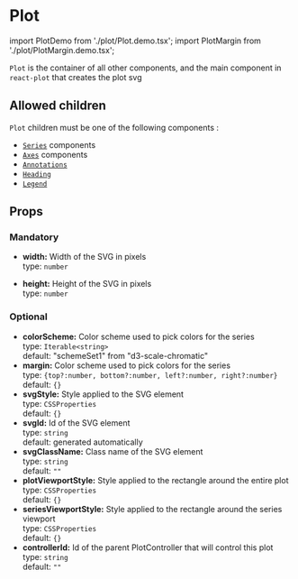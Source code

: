 # Plot

import PlotDemo from './plot/Plot.demo.tsx';
import PlotMargin from './plot/PlotMargin.demo.tsx';

`Plot` is the container of all other components, and the main component in `react-plot` that creates the plot svg

<PlotDemo/>

## Allowed children

`Plot` children must be one of the following components :

- [`Series`](./100_series/000_intro.md) components
- [`Axes`](./200_axes/000_intro.md) components
- [`Annotations`](./300_annotations/000_intro.md)
- [`Heading`](./450_illusrations/100_heading.md)
- [`Legend`](./450_illusrations/200_legend.md)

## Props

<PlotMargin/>

### Mandatory

- **width:** Width of the SVG in pixels<br />
  type: `number`<br/>

- **height:** Height of the SVG in pixels<br />
  type: `number`<br/>

### Optional

- **colorScheme:** Color scheme used to pick colors for the series<br />
  type: `Iterable<string>`<br/>
  default: "schemeSet1" from "d3-scale-chromatic"
- **margin:** Color scheme used to pick colors for the series<br />
  type: `{top?:number, bottom?:number, left?:number, right?:number}`<br/>
  default: `{}`
- **svgStyle:** Style applied to the SVG element<br />
  type: `CSSProperties`<br/>
  default: `{}`
- **svgId:** Id of the SVG element<br />
  type: `string`<br/>
  default: generated automatically
- **svgClassName:** Class name of the SVG element<br />
  type: `string`<br/>
  default: `""`
- **plotViewportStyle:** Style applied to the rectangle around the entire plot<br />
  type: `CSSProperties`<br/>
  default: `{}`
- **seriesViewportStyle:** Style applied to the rectangle around the series viewport<br />
  type: `CSSProperties`<br/>
  default: `{}`
- **controllerId:** Id of the parent PlotController that will control this plot<br />
  type: `string`<br/>
  default: `""`
